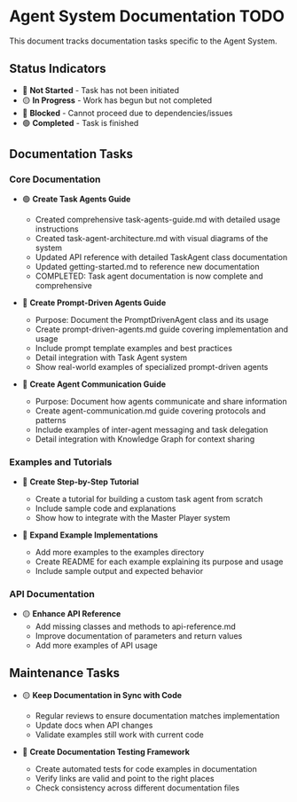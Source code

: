 # Agent System Documentation TODO

This document tracks documentation tasks specific to the Agent System.

## Status Indicators
- 🔴 **Not Started** - Task has not been initiated
- 🟡 **In Progress** - Work has begun but not completed
- 🔵 **Blocked** - Cannot proceed due to dependencies/issues
- 🟢 **Completed** - Task is finished

## Documentation Tasks

### Core Documentation
- 🟢 **Create Task Agents Guide**
  - Created comprehensive task-agents-guide.md with detailed usage instructions
  - Created task-agent-architecture.md with visual diagrams of the system
  - Updated API reference with detailed TaskAgent class documentation
  - Updated getting-started.md to reference new documentation
  - COMPLETED: Task agent documentation is now complete and comprehensive

- 🔴 **Create Prompt-Driven Agents Guide**
  - Purpose: Document the PromptDrivenAgent class and its usage
  - Create prompt-driven-agents.md guide covering implementation and usage
  - Include prompt template examples and best practices
  - Detail integration with Task Agent system
  - Show real-world examples of specialized prompt-driven agents

- 🔴 **Create Agent Communication Guide**
  - Purpose: Document how agents communicate and share information
  - Create agent-communication.md guide covering protocols and patterns
  - Include examples of inter-agent messaging and task delegation
  - Detail integration with Knowledge Graph for context sharing

### Examples and Tutorials
- 🔴 **Create Step-by-Step Tutorial**
  - Create a tutorial for building a custom task agent from scratch
  - Include sample code and explanations
  - Show how to integrate with the Master Player system

- 🔴 **Expand Example Implementations**
  - Add more examples to the examples directory
  - Create README for each example explaining its purpose and usage
  - Include sample output and expected behavior

### API Documentation
- 🟡 **Enhance API Reference**
  - Add missing classes and methods to api-reference.md
  - Improve documentation of parameters and return values
  - Add more examples of API usage

## Maintenance Tasks
- 🟡 **Keep Documentation in Sync with Code**
  - Regular reviews to ensure documentation matches implementation
  - Update docs when API changes
  - Validate examples still work with current code

- 🔴 **Create Documentation Testing Framework**
  - Create automated tests for code examples in documentation
  - Verify links are valid and point to the right places
  - Check consistency across different documentation files 